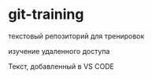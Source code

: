 # git-training
текстовый репозиторий для тренировок

изучение удаленного доступа

Текст, добавленный в VS CODE